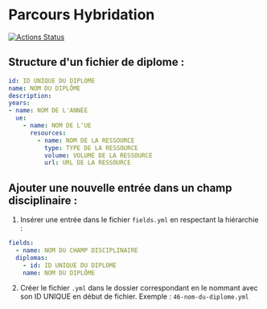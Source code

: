 # Parcours Hybridation

[![Actions Status](https://github.com/LUniversiteNumerique/parcours-hybridation/workflows/Yamllint/badge.svg)](https://github.com/LUniversiteNumerique/parcours-hybridation/actions)

## Structure d'un fichier de diplome :

```yaml
id: ID UNIQUE DU DIPLOME
name: NOM DU DIPLÔME
description:
years:
- name: NOM DE L'ANNÉE
  ue:
    - name: NOM DE L'UE
      resources: 
        - name: NOM DE LA RESSOURCE
          type: TYPE DE LA RESSOURCE
          volume: VOLUME DE LA RESSOURCE
          url: URL DE LA RESSOURCE
```

## Ajouter une nouvelle entrée dans un champ disciplinaire :

1. Insérer une entrée dans le fichier `fields.yml` en respectant la hiérarchie :

```yaml
fields:
  - name: NOM DU CHAMP DISCIPLINAIRE
  diplomas:
    - id: ID UNIQUE DU DIPLOME
    name: NOM DU DIPLÔME
```

2. Créer le fichier `.yml` dans le dossier correspondant en le nommant avec son ID UNIQUE en début de fichier.
Exemple : `46-nom-du-diplome.yml`

